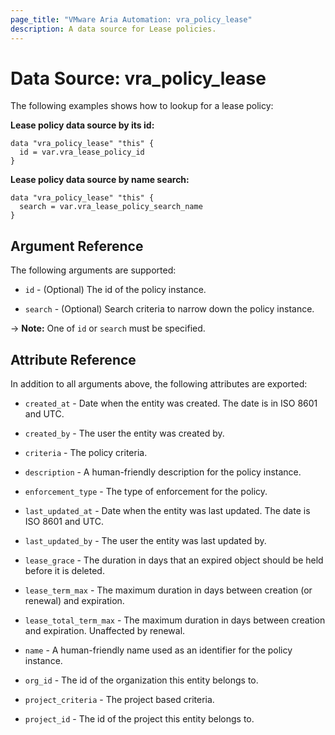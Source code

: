 ```yaml
---
page_title: "VMware Aria Automation: vra_policy_lease"
description: A data source for Lease policies.
---
```


# Data Source: vra_policy_lease

The following examples shows how to lookup for a lease policy:

**Lease policy data source by its id:**

```hcl
data "vra_policy_lease" "this" {
  id = var.vra_lease_policy_id
}
```

**Lease policy data source by name search:**

```hcl
data "vra_policy_lease" "this" {
  search = var.vra_lease_policy_search_name
}
```

## Argument Reference

The following arguments are supported:

* `id` - (Optional) The id of the policy instance.

* `search` - (Optional) Search criteria to narrow down the policy instance.

-> **Note:** One of `id` or `search` must be specified.

## Attribute Reference

In addition to all arguments above, the following attributes are exported:

* `created_at` - Date when the entity was created. The date is in ISO 8601 and UTC.

* `created_by` - The user the entity was created by.

* `criteria` - The policy criteria.

* `description` - A human-friendly description for the policy instance.

* `enforcement_type` - The type of enforcement for the policy.

* `last_updated_at` - Date when the entity was last updated. The date is ISO 8601 and UTC.

* `last_updated_by` - The user the entity was last updated by.

* `lease_grace` - The duration in days that an expired object should be held before it is deleted.

* `lease_term_max` - The maximum duration in days between creation (or renewal) and expiration.

* `lease_total_term_max` - The maximum duration in days between creation and expiration. Unaffected by renewal.

* `name` - A human-friendly name used as an identifier for the policy instance.

* `org_id` - The id of the organization this entity belongs to.

* `project_criteria` - The project based criteria.

* `project_id` - The id of the project this entity belongs to.
